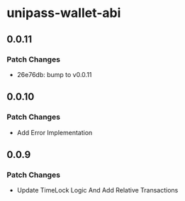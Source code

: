 # unipass-wallet-abi

## 0.0.11

### Patch Changes

- 26e76db: bump to v0.0.11

## 0.0.10

### Patch Changes

- Add Error Implementation

## 0.0.9

### Patch Changes

- Update TimeLock Logic And Add Relative Transactions
